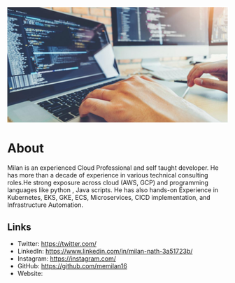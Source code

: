 <img src = "https://github.com/memilan16/milanonline/blob/main/image.jpeg" >

# About

Milan is an experienced Cloud Professional and self taught developer.  He has more than a decade of experience in various technical consulting roles.He strong exposure across cloud (AWS,  GCP) and programming languages like python , Java scripts. He has also hands-on Experience in Kubernetes, EKS, GKE, ECS, Microservices, CICD implementation, and Infrastructure Automation.

## Links
- Twitter: https://twitter.com/
- LinkedIn: https://www.linkedin.com/in/milan-nath-3a51723b/
- Instagram: https://instagram.com/
- GitHub: https://github.com/memilan16
- Website:  
